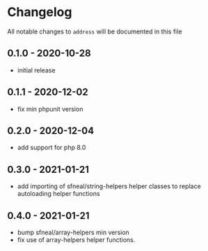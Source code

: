 # Changelog

All notable changes to `address` will be documented in this file

## 0.1.0 - 2020-10-28
- initial release


## 0.1.1 - 2020-12-02
- fix min phpunit version


## 0.2.0 - 2020-12-04
- add support for php 8.0


## 0.3.0 - 2021-01-21
- add importing of sfneal/string-helpers helper classes to replace autoloading helper functions


## 0.4.0 - 2021-01-21
- bump sfneal/array-helpers min version 
- fix use of array-helpers helper functions. 
